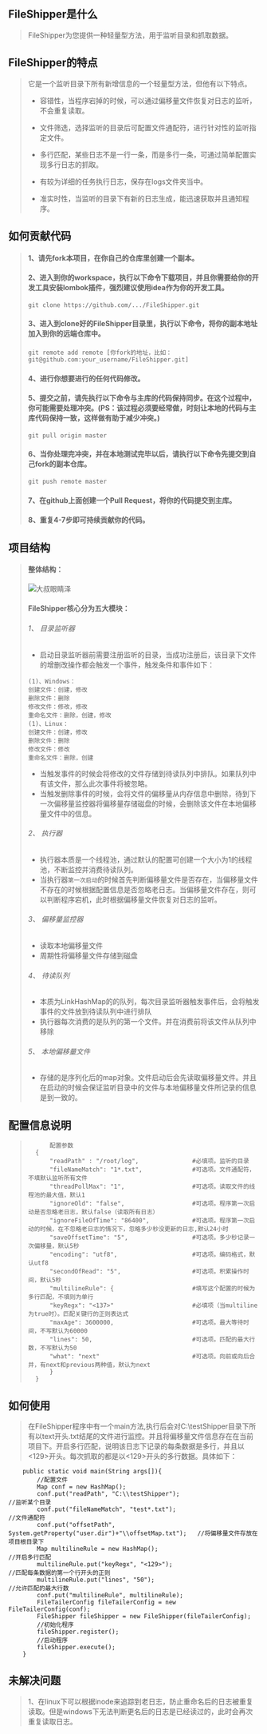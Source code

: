 ## FileShipper是什么
> FileShipper为您提供一种轻量型方法，用于监听目录和抓取数据。
## FileShipper的特点
>它是一个监听目录下所有新增信息的一个轻量型方法，但他有以下特点。
>* 容错性，当程序宕掉的时候，可以通过偏移量文件恢复对日志的监听，不会重复读取。
>* 文件筛选，选择监听的目录后可配置文件通配符，进行针对性的监听指定文件。
>* 多行匹配，某些日志不是一行一条，而是多行一条，可通过简单配置实现多行日志的抓取。
>* 有较为详细的任务执行日志，保存在logs文件夹当中。
>
>* 准实时性，当监听的目录下有新的日志生成，能迅速获取并且通知程序。

## 如何贡献代码

 > #### 1、请先fork本项目，在你自己的仓库里创建一个副本。
 > 
 > #### 2、进入到你的workspace，执行以下命令下载项目，并且你需要给你的开发工具安装lombok插件，强烈建议使用idea作为你的开发工具。
 > 
 > ```
 > git clone https://github.com/.../FileShipper.git
 > ```
 > 
 > #### 3、进入到clone好的FileShipper目录里，执行以下命令，将你的副本地址加入到你的远端仓库中。
 > 
 > ```
 > git remote add remote [你fork的地址，比如：git@github.com:your_username/FileShipper.git]
 > ```
 > 
 > #### 4、进行你想要进行的任何代码修改。
 > 
 > #### 5、提交之前，请先执行以下命令与主库的代码保持同步。在这个过程中，你可能需要处理冲突。(PS：该过程必须要经常做，时刻让本地的代码与主库代码保持一致，这样做有助于减少冲突。)
 > 
 > ```
 > git pull origin master
 > ```
 > 
 > #### 6、当你处理完冲突，并在本地测试完毕以后，请执行以下命令先提交到自己fork的副本仓库。
 > 
 > ```
 > git push remote master
 > ```
 > 
 > #### 7、在github上面创建一个Pull Request，将你的代码提交到主库。
 >
 > #### 8、重复4-7步即可持续贡献你的代码。

## 项目结构
 > #### 整体结构：
 > ![大叔眼睛泽](https://github.com/xianshengzheng/FileShipper/blob/xianshengzheng-image/images/%E9%A1%B9%E7%9B%AE%E7%BB%93%E6%9E%84.png) 
 > #### FileShipper核心分为五大模块：
  > ###### 1、	目录监听器  
 >* 启动目录监听器前需要注册监听的目录，当成功注册后，该目录下文件的增删改操作都会触发一个事件，触发条件和事件如下：  
 >~~~~
 > (1)、Windows：  
 > 创建文件：创建，修改  
 > 删除文件：删除  
 > 修改文件：修改，修改  
 > 重命名文件：删除，创建，修改  
 > (1)、Linux：  
 > 创建文件：创建，修改   
 > 删除文件：删除  
 > 修改文件：修改  
 > 重命名文件：删除，创建  
 >~~~~
 >*	当触发事件的时候会将修改的文件存储到待读队列中排队。如果队列中有该文件，那么此次事件将被忽略。
 >*	当触发删除事件的时候，会将文件的偏移量从内存信息中删除，待到下一次偏移量监控器将偏移量存储磁盘的时候，会删除该文件在本地偏移量文件中的信息。
 >
 > ###### 2、	执行器
 >* 执行器本质是一个线程池，通过默认的配置可创建一个大小为1的线程池，不断监控并消费待读队列。
 >* 当执行器`第一次启动`的时候首先判断偏移量文件是否存在，当偏移量文件不存在的时候根据配置信息是否忽略老日志。当偏移量文件存在，则可以判断程序宕机，此时根据偏移量文件恢复对日志的监听。
 >
 > ###### 3、	偏移量监控器
 >* 读取本地偏移量文件
 >* 周期性将偏移量文件存储到磁盘
 >
 > ###### 4、	待读队列
 >*	本质为LinkHashMap的的队列，每次目录监听器触发事件后，会将触发事件的文件放到待读队列中进行排队
 >*	执行器每次消费的是队列的第一个文件。并在消费前将该文件从队列中移除
 >
 > ###### 5、	本地偏移量文件
 >* 存储的是序列化后的map对象。文件启动后会先读取偏移量文件。并且在启动的时候会保证监听目录中的文件与本地偏移量文件所记录的信息是到一致的。

 ## 配置信息说明
>           配置参数
>       {
> 			"readPath" : "/root/log",               #必填项。监听的目录
> 			"fileNameMatch": "1*.txt",              #可选项。文件通配符，不填默认监听所有文件
> 			"threadPollMax": "1",                   #可选项。读取文件的线程池的最大值，默认1
> 			"ignoreOld": "false",                   #可选项。程序第一次启动是否忽略老日志，默认false（读取所有日志）
> 			"ignoreFileOfTime": "86400",            #可选项。程序第一次启动的时候，在不忽略老日志的情况下，忽略多少秒没更新的日志,默认24小时
> 			"saveOffsetTime": "5",                  #可选项。多少秒记录一次偏移量，默认5秒
> 			"encoding": "utf8",                     #可选项。编码格式，默认utf8
> 			"secondOfRead": "5",                    #可选项。积累操作时间，默认5秒
> 			"multilineRule": {                      #填写这个配置的时候为多行匹配，不填则为单行
> 			"keyRegx": "<137>"                      #必填项（当multiline为true时）。匹配关键行的正则表达式
> 			"maxAge": 3600000,                      #可选项。最大等待时间，不写默认为60000
> 			"lines": 50,                            #可选项。匹配的最大行数，不写默认为50
> 			"what": "next"                          #可选项。向前或向后合并，有next和previous两种值，默认为next
> 			}
> 		}

## 如何使用
 > 在FileShipper程序中有一个main方法,执行后会对C:\\testShipper目录下所有以text开头.txt结尾的文件进行监控。并且将偏移量文件信息存在在当前项目下。开启多行匹配，说明该日志下记录的每条数据是多行，并且以<129>开头。每次抓取的都是以<129>开头的多行数据。具体如下：
 > 
```
    public static void main(String args[]){
        //配置文件
        Map conf = new HashMap();
        conf.put("readPath", "C:\\testShipper");                                    //监听某个目录
        conf.put("fileNameMatch", "test*.txt");                                     //文件通配符
        conf.put("offsetPath", System.getProperty("user.dir")+"\\offsetMap.txt");   //将偏移量文件存放在项目根目录下
        Map multilineRule = new HashMap();                                          //开启多行匹配
        multilineRule.put("keyRegx", "<129>");                                      //匹配每条数据的第一个行开头的正则
        multilineRule.put("lines", "50");                                           //允许匹配的最大行数
        conf.put("multilineRule", multilineRule);
        FileTailerConfig fileTailerConfig = new FileTailerConfig(conf);
        FileShipper fileShipper = new FileShipper(fileTailerConfig);
        //初始化程序
        fileShipper.register();
        //启动程序
        fileShipper.execute();
    }
```
 ## 未解决问题
  > 1、在linux下可以根据inode来追踪到老日志，防止重命名后的日志被重复读取。但是windows下无法判断更名后的日志是已经读过的，此时会再次重复读取日志。
 

